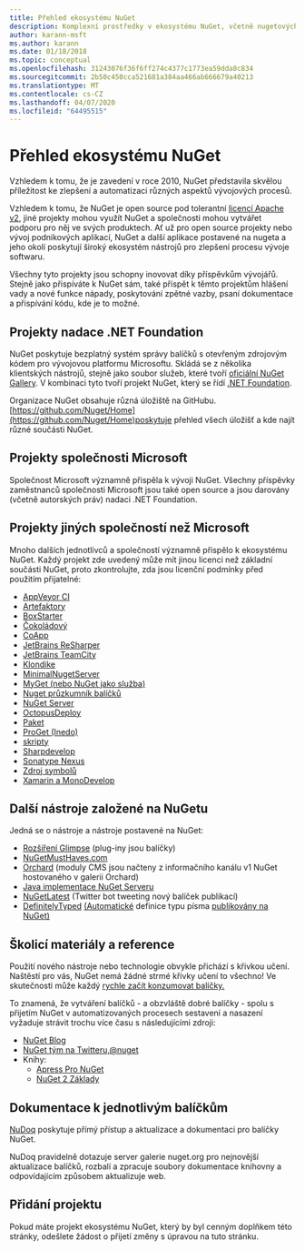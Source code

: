 ```yaml
---
title: Přehled ekosystému NuGet
description: Komplexní prostředky v ekosystému NuGet, včetně nugetových zdrojů, projektů jiných než Microsoft NuGet, nástrojů a školicích materiálů.
author: karann-msft
ms.author: karann
ms.date: 01/18/2018
ms.topic: conceptual
ms.openlocfilehash: 31243076f36f6ff274c4377c1773ea59dda8c834
ms.sourcegitcommit: 2b50c450cca521681a384aa466ab666679a40213
ms.translationtype: MT
ms.contentlocale: cs-CZ
ms.lasthandoff: 04/07/2020
ms.locfileid: "64495515"
---
```

# <a name="an-overview-of-the-nuget-ecosystem"></a>Přehled ekosystému NuGet

Vzhledem k tomu, že je zavedení v roce 2010, NuGet představila skvělou příležitost ke zlepšení a automatizaci různých aspektů vývojových procesů.

Vzhledem k tomu, že NuGet je open source pod tolerantní [licencí Apache v2](http://choosealicense.com/licenses/apache/), jiné projekty mohou využít NuGet a společnosti mohou vytvářet podporu pro něj ve svých produktech. Ať už pro open source projekty nebo vývoj podnikových aplikací, NuGet a další aplikace postavené na nugeta a jeho okolí poskytují široký ekosystém nástrojů pro zlepšení procesu vývoje softwaru.

Všechny tyto projekty jsou schopny inovovat díky příspěvkům vývojářů. Stejně jako přispíváte k NuGet sám, také přispět k těmto projektům hlášení vady a nové funkce nápady, poskytování zpětné vazby, psaní dokumentace a přispívání kódu, kde je to možné.

## <a name="net-foundation-projects"></a>Projekty nadace .NET Foundation

NuGet poskytuje bezplatný systém správy balíčků s otevřeným zdrojovým kódem pro vývojovou platformu Microsoftu. Skládá se z několika klientských nástrojů, stejně jako soubor služeb, které tvoří [oficiální NuGet Gallery](http://www.nuget.org). V kombinaci tyto tvoří projekt NuGet, který se řídí [.NET Foundation](http://www.dotnetfoundation.org/).

Organizace NuGet obsahuje různá úložiště na GitHubu. [https://github.com/Nuget/Home](https://github.com/Nuget/Home)poskytuje přehled všech úložišť a kde najít různé součásti NuGet.

## <a name="microsoft-projects"></a>Projekty společnosti Microsoft

Společnost Microsoft významně přispěla k vývoji NuGet. Všechny příspěvky zaměstnanců společnosti Microsoft jsou také open source a jsou darovány (včetně autorských práv) nadaci .NET Foundation.

## <a name="non-microsoft-projects"></a>Projekty jiných společností než Microsoft

Mnoho dalších jednotlivců a společností významně přispělo k ekosystému NuGet. Každý projekt zde uvedený může mít jinou licenci než základní součásti NuGet, proto zkontrolujte, zda jsou licenční podmínky před použitím přijatelné:

- [AppVeyor CI](https://www.appveyor.com/)
- [Artefaktory](https://www.jfrog.com/artifactory/)
- [BoxStarter](http://boxstarter.org/)
- [Čokoládový](https://chocolatey.org/)
- [CoApp](http://coapp.org/)
- [JetBrains ReSharper](https://resharper-plugins.jetbrains.com/)
- [JetBrains TeamCity](https://www.jetbrains.com/teamcity/)
- [Klondike](https://github.com/themotleyfool/Klondike)
- [MinimalNugetServer](https://github.com/TanukiSharp/MinimalNugetServer)
- [MyGet (nebo NuGet jako služba)](http://www.myget.org/)
- [Nuget průzkumník balíčků](https://github.com/NuGetPackageExplorer/NuGetPackageExplorer)
- [NuGet Server](http://nugetserver.net/)
- [OctopusDeploy](https://octopus.com/)
- [Paket](https://fsprojects.github.io/Paket/)
- [ProGet (Inedo)](http://inedo.com/proget)
- [skripty](http://scriptcs.net/)
- [Sharpdevelop](http://community.sharpdevelop.net/blogs/mattward/archive/2011/01/23/NuGetSupportInSharpDevelop.aspx)
- [Sonatype Nexus](http://www.sonatype.com/nexus-repository-sonatype)
- [Zdroj symbolů](http://www.symbolsource.org/Public)
- [Xamarin a MonoDevelop](https://github.com/mrward/monodevelop-nuget-addin)

## <a name="other-nuget-based-utilities"></a>Další nástroje založené na NuGetu

Jedná se o nástroje a nástroje postavené na NuGet:

- [Rozšíření Glimpse](http://getglimpse.com/Packages) (plug-iny jsou balíčky)
- [NuGetMustHaves.com](http://nugetmusthaves.com/)
- [Orchard](http://www.orchardproject.net/) (moduly CMS jsou načteny z informačního kanálu v1 NuGet hostovaného v galerii Orchard)
- [Java implementace NuGet Serveru](http://jonnyzzz.com/blog/2012/03/07/nuget-server-in-pure-java/)
- [NuGetLatest](https://twitter.com/NuGetLatest) (Twitter bot tweeting nový balíček publikací)
- [DefinitelyTyped](http://definitelytyped.org/) [(Automatické](https://github.com/DefinitelyTyped/NugetAutomation/) definice typu písma [publikovány na NuGet)](http://www.nuget.org/packages?q=DefinitelyTyped)

## <a name="training-materials-and-references"></a>Školicí materiály a reference

Použití nového nástroje nebo technologie obvykle přichází s křivkou učení. Naštěstí pro vás, NuGet nemá žádné strmé křivky učení to všechno! Ve skutečnosti může každý [rychle začít konzumovat balíčky.](../quickstart/use-a-package.md)

To znamená, že vytváření balíčků - a obzvláště dobré balíčky - spolu s přijetím NuGet v automatizovaných procesech sestavení a nasazení vyžaduje strávit trochu více času s následujícími zdroji:

- [NuGet Blog](http://blog.nuget.org/)
- [NuGet tým na Twitteru,@nuget](http://twitter.com/nuget)
- Knihy:
  - [Apress Pro NuGet](http://bit.ly/ProNuGet)
  - [NuGet 2 Základy](http://www.amazon.com/NuGet-2-Essentials-Damir-Arh-ebook/dp/B00GTQD5M4)

## <a name="documentation-for-individual-packages"></a>Dokumentace k jednotlivým balíčkům

[NuDoq](http://nudoq.org) poskytuje přímý přístup a aktualizace a dokumentaci pro balíčky NuGet.

NuDoq pravidelně dotazuje server galerie nuget.org pro nejnovější aktualizace balíčků, rozbalí a zpracuje soubory dokumentace knihovny a odpovídajícím způsobem aktualizuje web.

## <a name="adding-your-project"></a>Přidání projektu

Pokud máte projekt ekosystému NuGet, který by byl cenným doplňkem této stránky, odešlete žádost o přijetí změny s úpravou na tuto stránku.
